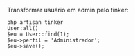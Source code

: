 Transformar usuário em admin pelo tinker:

    php artisan tinker
    User:all()
    $eu = User::find(1);
    $eu->perfil = 'Administrador';
    $eu->save();